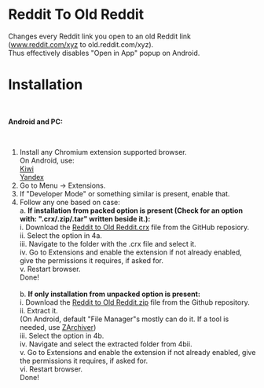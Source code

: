 # Reddit To Old Reddit
Changes every Reddit link you open to an old Reddit link (www.reddit.com/xyz to old.reddit.com/xyz).</br>
Thus effectively disables "Open in App" popup on Android. 
# Installation
</br>

**Android and PC:** 

</br>

1. Install any Chromium extension supported browser.</br>
   On Android, use:</br> 
    [Kiwi](https://play.google.com/store/apps/details?id=com.kiwibrowser.browser&hl=en&gl=US)</br>
    [Yandex](https://play.google.com/store/apps/details?id=com.yandex.browser&hl=en&gl=US)</br>
2. Go to Menu → Extensions.</br>
3. If "Developer Mode" or something similar is present, enable that.</br>
4. Follow any one based on case:</br>
   a. **If installation from packed option is present (Check for an option with: ".crx/.zip/.tar" written beside it.):**</br>
      i. Download the [Reddit to Old Reddit.crx](https://github.com/ltsRoy/Reddit-To-Old-Reddit/blob/c96d132dd3dcd94d48e0a3bfe9b8c58234329962/Reddit%20to%20Old%20Reddit.crx) file from the GitHub reposiory.</br>
      ii. Select the option in 4a.</br>
      iii. Navigate to the folder with the .crx file and select it.</br>
      iv. Go to Extensions and enable the extension if not already enabled, give the permissions it requires, if asked for.</br>
      v. Restart browser.</br>
      Done!</br></br>
   b. **If only installation from unpacked option is present:**</br>
      i. Download the [Reddit to Old Reddit.zip](https://github.com/ltsRoy/Reddit-To-Old-Reddit/blob/c96d132dd3dcd94d48e0a3bfe9b8c58234329962/Reddit%20to%20Old%20Reddit.zip) file from the Github repository.</br>
      ii. Extract it.</br>
          (On Android, default "File Manager"s mostly can do it. If a tool is needed, use [ZArchiver](https://play.google.com/store/search?q=zarchiver&c=apps&hl=en&gl=US))</br> 
      iii. Select the option in 4b.</br>
      iv. Navigate and select the extracted folder from 4bii.</br>
       v. Go to Extensions and enable the extension if not already enabled, give the permissions it requires, if asked for.</br>
       vi. Restart browser.</br>
      Done!</br>

